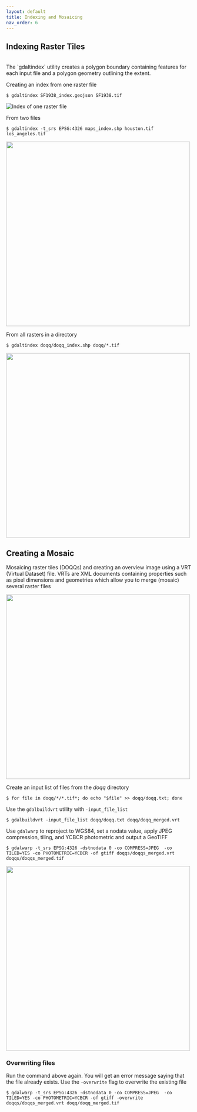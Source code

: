 ```yaml
---
layout: default
title: Indexing and Mosaicing
nav_order: 6
---
```


## Indexing Raster Tiles
<br/>
The `gdaltindex` utility creates a polygon boundary containing features for each input file and a polygon geometry outlining the extent.

Creating an index from one raster file

```
$ gdaltindex SF1938_index.geojson SF1938.tif
```

![Index of one raster file](https://raw.githubusercontent.com/kimdurante/intro-to-gdal/master/images/single_index.png)

From two files

```
$ gdaltindex -t_srs EPSG:4326 maps_index.shp houston.tif los_angeles.tif
```

<img src="https://raw.githubusercontent.com/kimdurante/intro-to-gdal/master/images/index_2.png" width="500">

From all rasters in a directory

```
$ gdaltindex doqq/doqq_index.shp doqq/*.tif 
```

<img src="https://raw.githubusercontent.com/kimdurante/intro-to-gdal/master/images/index.png" width="500">

## Creating a Mosaic

Mosaicing raster tiles (DOQQs) and creating an overview image using a VRT (Virtual Dataset) file. VRTs are XML documents containing properties such as pixel dimensions and geometries which allow you to merge (mosaic) several raster files

<img src="https://raw.githubusercontent.com/kimdurante/intro-to-gdal/master/images/mosaic.png" width="500">

Create an input list of files from the _doqq_ directory
```
$ for file in doqq/*/*.tif*; do echo "$file" >> doqq/doqq.txt; done
```
Use the `gdalbuildvrt` utility with `-input_file_list` 
```
$ gdalbuildvrt -input_file_list doqq/doqq.txt doqq/doqq_merged.vrt 
```

Use `gdalwarp` to reproject to WGS84, set a nodata value, apply JPEG compression, tiling, and YCBCR photometric and output a GeoTIFF
```
$ gdalwarp -t_srs EPSG:4326 -dstnodata 0 -co COMPRESS=JPEG  -co TILED=YES -co PHOTOMETRIC=YCBCR -of gtiff doqqs/doqqs_merged.vrt doqqs/doqqs_merged.tif
```

<img src="https://raw.githubusercontent.com/kimdurante/intro-to-gdal/master/images/mosaiced.png" width="500">

### Overwriting files

Run the command above again. You will get an error message saying that the file already exists. Use the `-overwrite` flag to overwrite the existing file

```
$ gdalwarp -t_srs EPSG:4326 -dstnodata 0 -co COMPRESS=JPEG  -co TILED=YES -co PHOTOMETRIC=YCBCR -of gtiff -overwrite doqqs/doqqs_merged.vrt doqq/doqq_merged.tif
```
